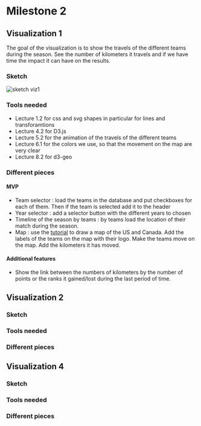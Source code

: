 # Milestone 2

## Visualization 1
The goal of the visualization is to show the travels of the different teams during the season. See the number of kilometers it travels and if we have time the impact it can have on the results.

### Sketch
![sketch viz1]('https://raw.githubusercontent.com/com-480-data-visualization/datavis-project-2022-lebron-jenkins/master/sketches/MVP_viz1.png')
### Tools needed
- Lecture 1.2 for css and svg shapes in particular for lines and transforamtions
- Lecture 4.2 for D3.js
- Lecture 5.2 for the animation of the travels of the different teams
- Lecture 6.1 for the colors we use, so that the movement on the map are very clear
- Lecture 8.2 for d3-geo


### Different pieces
#### MVP
- Team selector : load the teams in the database and put checkboxes for each of them. Then if the team is selected add it to the header
- Year selector : add a selector button with the different years to chosen
- Timeline of the season by teams : by teams load the location of their match during the season.
- Map : use the [tutorial](https://bost.ocks.org/mike/map/) to draw a map of the US and Canada. Add the labels of the teams on the map with their logo. Make the teams move on the map. Add the kilometers it has moved.
#### Additional features
- Show the link between the numbers of kilometers by the number of points or the ranks it gained/lost during the last period of time.

## Visualization 2

### Sketch

### Tools needed

### Different pieces


## Visualization 4

### Sketch

### Tools needed

### Different pieces
